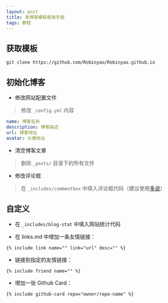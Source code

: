 ```yaml
---
layout: post
title: 本博客模板使用手册
tags: 教程
---
```


## 获取模板
```git
git clone https://github.com/Robinyao/Robinyao.github.io
```

## 初始化博客

* 修改网站配置文件
> 修改 `_config.yml` 内容
```yml
name: 博客名称
description: 博客描述
url: 博客地址
avatar: 头像地址
```

* 清空博客文章
> 删除 `_posts/` 目录下的所有文件

* 修改评论框
> 在 `_includes/commentbox` 中填入评论框代码（建议使用[多说](http://duoshuo.com)）

## 自定义

* 在 `_includes/blog-stat` 中填入网站统计代码

* 在 links.md 中增加一条友情链接：
```liquid
{% include link name="" link="url" desc="" %}
```

* 链接到指定的友情链接：
```liquid
{% include friend name="" %}
```

* 增加一张 Github Card：
```liquid
{% include github-card repo="owner/repo-name" %}
```

